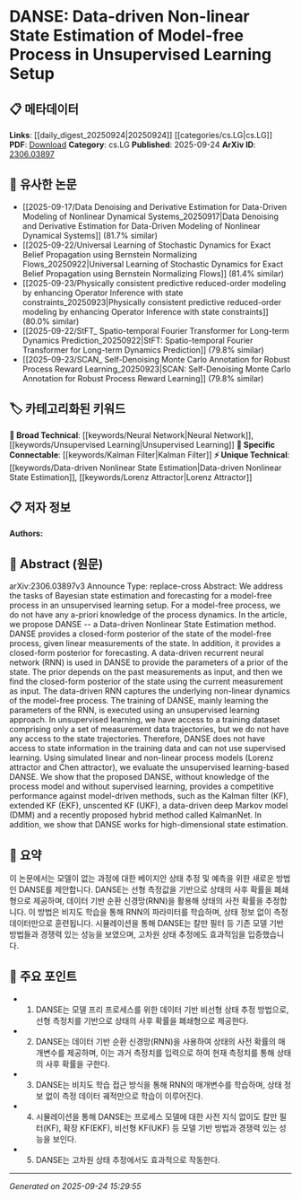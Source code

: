 <!-- KEYWORD_LINKING_METADATA:
{
  "processed_timestamp": "2025-09-24T15:29:55.094272",
  "vocabulary_version": "1.0",
  "selected_keywords": [
    "Data-driven Nonlinear State Estimation",
    "Neural Network",
    "Unsupervised Learning",
    "Kalman Filter",
    "Lorenz Attractor"
  ],
  "rejected_keywords": [],
  "similarity_scores": {
    "Data-driven Nonlinear State Estimation": 0.8,
    "Neural Network": 0.85,
    "Unsupervised Learning": 0.8,
    "Kalman Filter": 0.78,
    "Lorenz Attractor": 0.77
  },
  "extraction_method": "AI_prompt_based",
  "budget_applied": true,
  "candidates_json": {
    "candidates": [
      {
        "surface": "DANSE",
        "canonical": "Data-driven Nonlinear State Estimation",
        "aliases": [
          "DANSE method"
        ],
        "category": "unique_technical",
        "rationale": "DANSE is a novel method introduced in the paper, offering unique contributions to state estimation without prior process knowledge.",
        "novelty_score": 0.85,
        "connectivity_score": 0.65,
        "specificity_score": 0.9,
        "link_intent_score": 0.8
      },
      {
        "surface": "Recurrent Neural Network",
        "canonical": "Neural Network",
        "aliases": [
          "RNN"
        ],
        "category": "broad_technical",
        "rationale": "RNNs are a fundamental component of the proposed method, linking it to broader neural network research.",
        "novelty_score": 0.4,
        "connectivity_score": 0.9,
        "specificity_score": 0.7,
        "link_intent_score": 0.85
      },
      {
        "surface": "Unsupervised Learning",
        "canonical": "Unsupervised Learning",
        "aliases": [],
        "category": "broad_technical",
        "rationale": "The method relies on unsupervised learning, connecting it to a significant area of machine learning research.",
        "novelty_score": 0.5,
        "connectivity_score": 0.88,
        "specificity_score": 0.75,
        "link_intent_score": 0.8
      },
      {
        "surface": "Kalman Filter",
        "canonical": "Kalman Filter",
        "aliases": [
          "KF",
          "Kalman filtering"
        ],
        "category": "specific_connectable",
        "rationale": "Kalman Filter is a benchmark method against which DANSE is compared, providing a link to established state estimation techniques.",
        "novelty_score": 0.3,
        "connectivity_score": 0.85,
        "specificity_score": 0.8,
        "link_intent_score": 0.78
      },
      {
        "surface": "Lorenz Attractor",
        "canonical": "Lorenz Attractor",
        "aliases": [],
        "category": "unique_technical",
        "rationale": "Lorenz Attractor is used as a test model, linking the paper to chaos theory and nonlinear dynamics.",
        "novelty_score": 0.7,
        "connectivity_score": 0.6,
        "specificity_score": 0.85,
        "link_intent_score": 0.77
      }
    ],
    "ban_list_suggestions": [
      "process",
      "method",
      "performance"
    ]
  },
  "decisions": [
    {
      "candidate_surface": "DANSE",
      "resolved_canonical": "Data-driven Nonlinear State Estimation",
      "decision": "linked",
      "scores": {
        "novelty": 0.85,
        "connectivity": 0.65,
        "specificity": 0.9,
        "link_intent": 0.8
      }
    },
    {
      "candidate_surface": "Recurrent Neural Network",
      "resolved_canonical": "Neural Network",
      "decision": "linked",
      "scores": {
        "novelty": 0.4,
        "connectivity": 0.9,
        "specificity": 0.7,
        "link_intent": 0.85
      }
    },
    {
      "candidate_surface": "Unsupervised Learning",
      "resolved_canonical": "Unsupervised Learning",
      "decision": "linked",
      "scores": {
        "novelty": 0.5,
        "connectivity": 0.88,
        "specificity": 0.75,
        "link_intent": 0.8
      }
    },
    {
      "candidate_surface": "Kalman Filter",
      "resolved_canonical": "Kalman Filter",
      "decision": "linked",
      "scores": {
        "novelty": 0.3,
        "connectivity": 0.85,
        "specificity": 0.8,
        "link_intent": 0.78
      }
    },
    {
      "candidate_surface": "Lorenz Attractor",
      "resolved_canonical": "Lorenz Attractor",
      "decision": "linked",
      "scores": {
        "novelty": 0.7,
        "connectivity": 0.6,
        "specificity": 0.85,
        "link_intent": 0.77
      }
    }
  ]
}
-->

# DANSE: Data-driven Non-linear State Estimation of Model-free Process in Unsupervised Learning Setup

## 📋 메타데이터

**Links**: [[daily_digest_20250924|20250924]] [[categories/cs.LG|cs.LG]]
**PDF**: [Download](https://arxiv.org/pdf/2306.03897.pdf)
**Category**: cs.LG
**Published**: 2025-09-24
**ArXiv ID**: [2306.03897](https://arxiv.org/abs/2306.03897)

## 🔗 유사한 논문
- [[2025-09-17/Data Denoising and Derivative Estimation for Data-Driven Modeling of Nonlinear Dynamical Systems_20250917|Data Denoising and Derivative Estimation for Data-Driven Modeling of Nonlinear Dynamical Systems]] (81.7% similar)
- [[2025-09-22/Universal Learning of Stochastic Dynamics for Exact Belief Propagation using Bernstein Normalizing Flows_20250922|Universal Learning of Stochastic Dynamics for Exact Belief Propagation using Bernstein Normalizing Flows]] (81.4% similar)
- [[2025-09-23/Physically consistent predictive reduced-order modeling by enhancing Operator Inference with state constraints_20250923|Physically consistent predictive reduced-order modeling by enhancing Operator Inference with state constraints]] (80.0% similar)
- [[2025-09-22/StFT_ Spatio-temporal Fourier Transformer for Long-term Dynamics Prediction_20250922|StFT: Spatio-temporal Fourier Transformer for Long-term Dynamics Prediction]] (79.8% similar)
- [[2025-09-23/SCAN_ Self-Denoising Monte Carlo Annotation for Robust Process Reward Learning_20250923|SCAN: Self-Denoising Monte Carlo Annotation for Robust Process Reward Learning]] (79.8% similar)

## 🏷️ 카테고리화된 키워드
**🧠 Broad Technical**: [[keywords/Neural Network|Neural Network]], [[keywords/Unsupervised Learning|Unsupervised Learning]]
**🔗 Specific Connectable**: [[keywords/Kalman Filter|Kalman Filter]]
**⚡ Unique Technical**: [[keywords/Data-driven Nonlinear State Estimation|Data-driven Nonlinear State Estimation]], [[keywords/Lorenz Attractor|Lorenz Attractor]]

## 📋 저자 정보

**Authors:** 

## 📄 Abstract (원문)

arXiv:2306.03897v3 Announce Type: replace-cross 
Abstract: We address the tasks of Bayesian state estimation and forecasting for a model-free process in an unsupervised learning setup. For a model-free process, we do not have any a-priori knowledge of the process dynamics. In the article, we propose DANSE -- a Data-driven Nonlinear State Estimation method. DANSE provides a closed-form posterior of the state of the model-free process, given linear measurements of the state. In addition, it provides a closed-form posterior for forecasting. A data-driven recurrent neural network (RNN) is used in DANSE to provide the parameters of a prior of the state. The prior depends on the past measurements as input, and then we find the closed-form posterior of the state using the current measurement as input. The data-driven RNN captures the underlying non-linear dynamics of the model-free process. The training of DANSE, mainly learning the parameters of the RNN, is executed using an unsupervised learning approach. In unsupervised learning, we have access to a training dataset comprising only a set of measurement data trajectories, but we do not have any access to the state trajectories. Therefore, DANSE does not have access to state information in the training data and can not use supervised learning. Using simulated linear and non-linear process models (Lorenz attractor and Chen attractor), we evaluate the unsupervised learning-based DANSE. We show that the proposed DANSE, without knowledge of the process model and without supervised learning, provides a competitive performance against model-driven methods, such as the Kalman filter (KF), extended KF (EKF), unscented KF (UKF), a data-driven deep Markov model (DMM) and a recently proposed hybrid method called KalmanNet. In addition, we show that DANSE works for high-dimensional state estimation.

## 📝 요약

이 논문에서는 모델이 없는 과정에 대한 베이지안 상태 추정 및 예측을 위한 새로운 방법인 DANSE를 제안합니다. DANSE는 선형 측정값을 기반으로 상태의 사후 확률을 폐쇄형으로 제공하며, 데이터 기반 순환 신경망(RNN)을 활용해 상태의 사전 확률을 추정합니다. 이 방법은 비지도 학습을 통해 RNN의 파라미터를 학습하며, 상태 정보 없이 측정 데이터만으로 훈련됩니다. 시뮬레이션을 통해 DANSE는 칼만 필터 등 기존 모델 기반 방법들과 경쟁력 있는 성능을 보였으며, 고차원 상태 추정에도 효과적임을 입증했습니다.

## 🎯 주요 포인트

- 1. DANSE는 모델 프리 프로세스를 위한 데이터 기반 비선형 상태 추정 방법으로, 선형 측정치를 기반으로 상태의 사후 확률을 폐쇄형으로 제공한다.
- 2. DANSE는 데이터 기반 순환 신경망(RNN)을 사용하여 상태의 사전 확률의 매개변수를 제공하며, 이는 과거 측정치를 입력으로 하여 현재 측정치를 통해 상태의 사후 확률을 구한다.
- 3. DANSE는 비지도 학습 접근 방식을 통해 RNN의 매개변수를 학습하며, 상태 정보 없이 측정 데이터 궤적만으로 학습이 이루어진다.
- 4. 시뮬레이션을 통해 DANSE는 프로세스 모델에 대한 사전 지식 없이도 칼만 필터(KF), 확장 KF(EKF), 비선형 KF(UKF) 등 모델 기반 방법과 경쟁력 있는 성능을 보인다.
- 5. DANSE는 고차원 상태 추정에서도 효과적으로 작동한다.


---

*Generated on 2025-09-24 15:29:55*